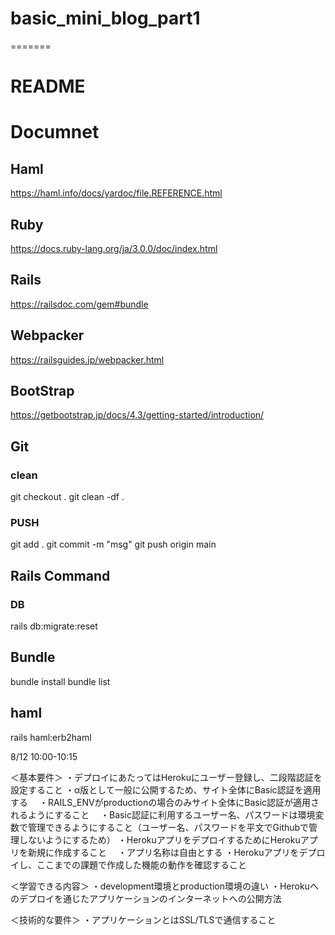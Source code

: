# basic_mini_blog_part1
=======
# README

# Documnet
## Haml
https://haml.info/docs/yardoc/file.REFERENCE.html

## Ruby
https://docs.ruby-lang.org/ja/3.0.0/doc/index.html

## Rails
https://railsdoc.com/gem#bundle 

## Webpacker
https://railsguides.jp/webpacker.html

## BootStrap
https://getbootstrap.jp/docs/4.3/getting-started/introduction/

## Git
### clean
git checkout .
git clean -df .

### PUSH
git add .
git commit -m "msg"
git push origin main

## Rails Command
### DB
rails db:migrate:reset

## Bundle
bundle install
bundle list

## haml
rails haml:erb2haml

8/12
10:00-10:15

＜基本要件＞
・デプロイにあたってはHerokuにユーザー登録し、二段階認証を設定すること
・α版として一般に公開するため、サイト全体にBasic認証を適用する
　・RAILS_ENVがproductionの場合のみサイト全体にBasic認証が適用されるようにすること
　・Basic認証に利用するユーザー名、パスワードは環境変数で管理できるようにすること（ユーザー名、パスワードを平文でGithubで管理しないようにするため）
・HerokuアプリをデプロイするためにHerokuアプリを新規に作成すること
　・アプリ名称は自由とする
・Herokuアプリをデプロイし、ここまでの課題で作成した機能の動作を確認すること

＜学習できる内容＞
・development環境とproduction環境の違い
・Herokuへのデプロイを通じたアプリケーションのインターネットへの公開方法

＜技術的な要件＞
・アプリケーションとはSSL/TLSで通信すること
